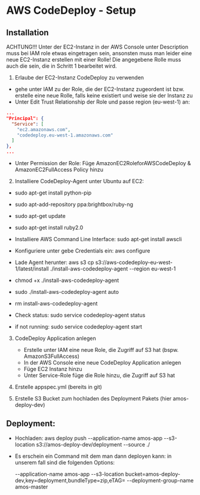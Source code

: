 # AWS CodeDeploy - Setup

## Installation

ACHTUNG!!!
Unter der EC2-Instanz in der AWS Console unter Description muss bei IAM role etwas eingetragen sein, ansonsten muss man leider eine neue EC2-Instanz erstellen mit einer Rolle! Die angegebene Rolle muss auch die sein, die in Schritt 1 bearbeitet wird.

1. Erlaube der EC2-Instanz CodeDeploy zu verwenden
  * gehe unter IAM zu der Role, die der EC2-Instanz zugeordent ist bzw. erstelle eine neue Rolle, falls keine existiert und weise sie der Instanz zu
  * Unter Edit Trust Relationship der Role und passe region (eu-west-1) an:
  ```json
  ...
  "Principal": {
    "Service": [
      "ec2.amazonaws.com",
      "codedeploy.eu-west-1.amazonaws.com"
    ]
  },
  ...
  ```
  * Unter Permission der Role: Füge AmazonEC2RoleforAWSCodeDeploy & AmazonEC2FullAccess Policy hinzu


2. Installiere CodeDeploy-Agent unter Ubuntu auf EC2:
  * sudo apt-get install python-pip
  * sudo apt-add-repository ppa:brightbox/ruby-ng
  * sudo apt-get update
  * sudo apt-get install ruby2.0

  * Installiere AWS Command Line Interface: sudo apt-get install awscli
  * Konfiguriere unter gebe Credentials ein: aws configure
  * Lade Agent herunter: aws s3 cp s3://aws-codedeploy-eu-west-1/latest/install ./install-aws-codedeploy-agent --region eu-west-1
  * chmod +x ./install-aws-codedeploy-agent
  * sudo ./install-aws-codedeploy-agent auto
  * rm install-aws-codedeploy-agent
  * Check status: sudo service codedeploy-agent status
  * if not running: sudo service codedeploy-agent start


3. CodeDeploy Application anlegen
   - Erstelle unter IAM eine neue Role, die Zugriff auf S3 hat (bspw. AmazonS3FullAccess)
   - In der AWS Console eine neue CodeDeploy Application anlegen
   - Füge EC2 Instanz hinzu
   - Unter Service-Role füge die Role hinzu, die Zugriff auf S3 hat

4. Erstelle appspec.yml (bereits in git)

5. Erstelle S3 Bucket zum hochladen des Deployment Pakets (hier amos-deploy-dev)

## Deployment:
  * Hochladen: aws deploy push --application-name amos-app --s3-location s3://amos-deploy-dev/deployment --source ./
  * Es erschein ein Command mit dem man dann deployen kann: in unserem fall sind die folgenden Options:


    --application-name amos-app
    --s3-location bucket=amos-deploy-dev,key=deployment,bundleType=zip,eTAG=<ETAG>
    --deployment-group-name amos-master